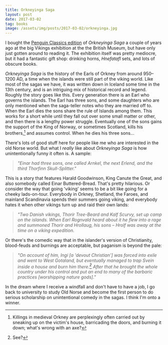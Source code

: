 ```yaml
---
title: Orkneyinga Saga
layout: post
date: 2017-03-02
tag: books
image: /assets/img/posts/2017-03-02/orkneyinga.jpg
---
```


I bought the [Penguin Classics edition](https://www.penguin.co.uk/books/35024/orkneyinga-saga/) of *Orkneyinga Saga* a couple of years ago at the big Vikings exhibition at the the British Museum, but have only just gotten around to reading it.
The exhibition itself was pretty mediocre, but it had a fantastic gift shop: drinking horns, *Hnefatafl* sets, and lots of obscure books.  

*Orkneyinga Saga* is the history of the Earls of Orkney from around 950&ndash;1200 AD, a time when the islands were still part of the viking world. Like most of the sagas we have, it was written down in Iceland some time in the 13th century, and is an intriguing mix of historical record and legend.
Roughly the story goes like this.
Every generation there is an Earl who governs the islands.
The Earl has three sons, and some daughters who are only mentioned when the saga-teller notes who they are married off to.
When the Earl dies the sons share the rule of Islands among them.
This works for a short while until they fall out over some small matter or other, and then there is a lengthy power struggle.
Eventually one of the sons gains the support of the King of Norway, or sometimes Scotland, kills his brothers,[^1] and assumes control. When he dies his three sons...  

There's lots of good stuff here for people like me who are interested in the old Norse world. But what I *really* like about *Orkneyinga Saga* is how unintentionally funny it often is. A sample:
> *"Einar had three sons, one called Arnkel, the next Erlend, and the third Thorfinn Skull-Splitter."*  

This is a story that features Harald Goodwinson, King Canute the Great, and also somebody called Einar Buttered-Bread. That's pretty hilarious.
Or consider the way that going 'viking' seems to be a bit like going for a cheeky lads-on-tour.
Everybody in Orkney, Shetland, the Faroes, and mainland Scandinavia spends their summers going viking, and everybody hates it when other vikings turn up and raid their own lands:
> *"Two Danish vikings, Thorir Tree-Beard and Kalf Scurvy, set up camp on the islands. When Earl Rognvald heard about it he flew into a rage and summoned Thorir and Hrollaug, his sons &ndash; Hrolf was away at the time on a viking expedition.*

Or there's the comedic way that in the islander's version of Christianity, blood-feuds and burnings are acceptable, but paganism is beyond the pale:
> *"On account of him, Ingi [a 'devout Christian'] was forced into exile and went to West Gotaland, but eventually managed to trap Svein inside a house and burn him there.[^2] After that he brought the whole country under his control and put an end to many of the barbaric practices [worshipping nature gods]."*

In the dream where I receive a windfall and don't have to have a job, I go back to university to study Old Norse and become the first person to do serious scholarship on unintentional comedy in the sagas. I think I'm onto a winner.  

[^1]: Killings in medieval Orkney are perplexingly often carried out by sneaking up on the victim's house, barricading the doors, and burning it down; what's wrong with an axe?  
[^2]: See?
